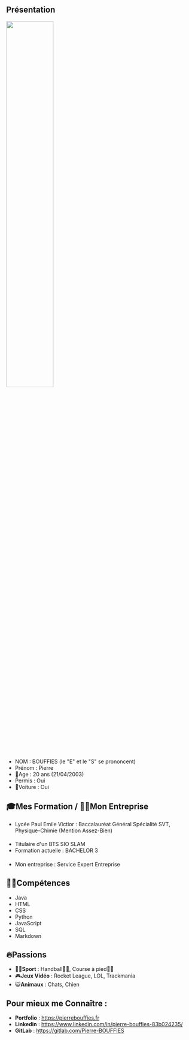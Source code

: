 ## Présentation
<img src="https://i.imgur.com/tRqTIdl.gif" width="50%"/>

- NOM : BOUFFIES (le "E" et le "S" se prononcent)
- Prénom : Pierre
- 🥳Age : 20 ans (21/04/2003)
- Permis : Oui
- 🚗Voiture : Oui
## 🎓Mes Formation / 👨‍⚖️Mon Entreprise
- Lycée Paul Emile Victior : Baccalauréat Général Spécialité SVT, Physique-Chimie (Mention Assez-Bien)
####
- Titulaire d'un BTS SIO SLAM
- Formation actuelle : BACHELOR 3
####
- Mon entreprise : Service Expert Entreprise
## 👨‍💻Compétences
- Java
- HTML
- CSS
- Python
- JavaScript
- SQL
- Markdown

## 🔥Passions
- 🚴‍♂️**Sport** : Handball🤾‍♀️, Course à pied🏃‍♂️
- 🎮**Jeux Vidéo** : Rocket League, LOL, Trackmania
- 😺**Animaux** : Chats, Chien

## Pour mieux me Connaître :
- **Portfolio** : https://pierrebouffies.fr
- **Linkedin** : https://www.linkedin.com/in/pierre-bouffies-83b024235/
- **GitLab** : https://gitlab.com/Pierre-BOUFFIES

